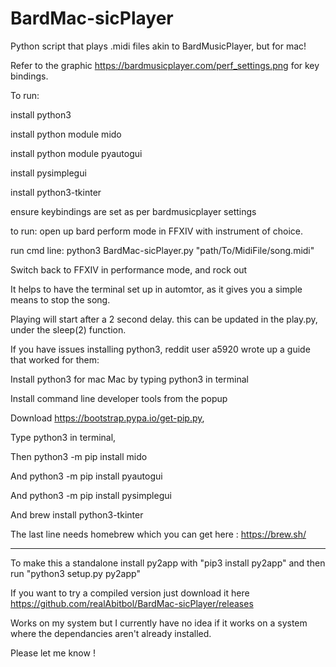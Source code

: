 # BardMac-sicPlayer
Python script that plays .midi files akin to BardMusicPlayer, but for mac!

Refer to the graphic https://bardmusicplayer.com/perf_settings.png for key bindings. 

To run: 

install python3

install python module mido 

install python module pyautogui

install pysimplegui

install python3-tkinter

ensure keybindings are set as per bardmusicplayer settings

to run:
open up bard perform mode in FFXIV with instrument of choice.

run cmd line:
  python3 BardMac-sicPlayer.py "path/To/MidiFile/song.midi" 

Switch back to FFXIV in performance mode, and rock out

It helps to have the terminal set up in automtor, as it gives you a simple means to stop the song.

Playing will start after a 2 second delay. this can be updated in the play.py, under the sleep(2) function.


If you have issues installing python3, reddit user a5920 wrote up a guide that worked for them:

Install python3 for mac Mac by typing python3 in terminal

Install command line developer tools from the popup

Download https://bootstrap.pypa.io/get-pip.py, 

Type python3 <drag get-pip.py here> in terminal, 
  
Then python3 -m pip install mido 
  
And python3 -m pip install pyautogui
  
And python3 -m pip install pysimplegui
  
And brew install python3-tkinter
  
The last line needs homebrew which you can get here : https://brew.sh/
  
---

To make this a standalone install py2app with "pip3 install py2app" and then run "python3 setup.py py2app"
  
If you want to try a compiled version just download it here https://github.com/realAbitbol/BardMac-sicPlayer/releases
  
Works on my system but I currently have no idea if it works on a system where the dependancies aren't already installed.
  
Please let me know !
